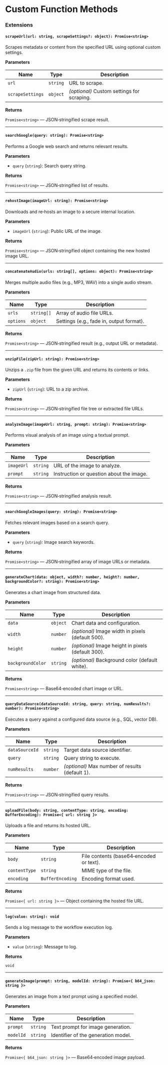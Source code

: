 # Custom Function Methods

### Extensions

#### `scrapeUrl(url: string, scrapeSettings?: object): Promise<string>`

Scrapes metadata or content from the specified URL using optional custom settings.

**Parameters**

| Name             | Type     | Description                                |
| ---------------- | -------- | ------------------------------------------ |
| `url`            | `string` | URL to scrape.                             |
| `scrapeSettings` | `object` | _(optional)_ Custom settings for scraping. |

**Returns**

`Promise<string>` — JSON‑stringified scrape result.

***

#### `searchGoogle(query: string): Promise<string>`

Performs a Google web search and returns relevant results.

**Parameters**

* `query` (`string`): Search query string.

**Returns**

`Promise<string>` — JSON‑stringified list of results.

***

#### `rehostImage(imageUrl: string): Promise<string>`

Downloads and re‑hosts an image to a secure internal location.

**Parameters**

* `imageUrl` (`string`): Public URL of the image.

**Returns**

`Promise<string>` — JSON‑stringified object containing the new hosted image URL.

***

#### `concatenateAudio(urls: string[], options: object): Promise<string>`

Merges multiple audio files (e.g., MP3, WAV) into a single audio stream.

**Parameters**

| Name      | Type       | Description                              |
| --------- | ---------- | ---------------------------------------- |
| `urls`    | `string[]` | Array of audio file URLs.                |
| `options` | `object`   | Settings (e.g., fade in, output format). |

**Returns**

`Promise<string>` — JSON‑stringified result (e.g., output URL or metadata).

***

#### `unzipFile(zipUrl: string): Promise<string>`

Unzips a `.zip` file from the given URL and returns its contents or links.

**Parameters**

* `zipUrl` (`string`): URL to a zip archive.

**Returns**

`Promise<string>` — JSON‑stringified file tree or extracted file URLs.

***

#### `analyzeImage(imageUrl: string, prompt: string): Promise<string>`

Performs visual analysis of an image using a textual prompt.

**Parameters**

| Name       | Type     | Description                              |
| ---------- | -------- | ---------------------------------------- |
| `imageUrl` | `string` | URL of the image to analyze.             |
| `prompt`   | `string` | Instruction or question about the image. |

**Returns**

`Promise<string>` — JSON‑stringified analysis result.

***

#### `searchGoogleImages(query: string): Promise<string>`

Fetches relevant images based on a search query.

**Parameters**

* `query` (`string`): Image search keywords.

**Returns**

`Promise<string>` — JSON‑stringified array of image URLs or metadata.

***

#### `generateChart(data: object, width?: number, height?: number, backgroundColor?: string): Promise<string>`

Generates a chart image from structured data.

**Parameters**

| Name              | Type     | Description                                        |
| ----------------- | -------- | -------------------------------------------------- |
| `data`            | `object` | Chart data and configuration.                      |
| `width`           | `number` | _(optional)_ Image width in pixels (default 500).  |
| `height`          | `number` | _(optional)_ Image height in pixels (default 300). |
| `backgroundColor` | `string` | _(optional)_ Background color (default white).     |

**Returns**

`Promise<string>` — Base64‑encoded chart image or URL.

***

#### `queryDataSource(dataSourceId: string, query: string, numResults?: number): Promise<string>`

Executes a query against a configured data source (e.g., SQL, vector DB).

**Parameters**

| Name           | Type     | Description                                     |
| -------------- | -------- | ----------------------------------------------- |
| `dataSourceId` | `string` | Target data source identifier.                  |
| `query`        | `string` | Query string to execute.                        |
| `numResults`   | `number` | _(optional)_ Max number of results (default 1). |

**Returns**

`Promise<string>` — JSON‑stringified query results.

***

#### `uploadFile(body: string, contentType: string, encoding: BufferEncoding): Promise<{ url: string }>`

Uploads a file and returns its hosted URL.

**Parameters**

| Name          | Type             | Description                             |
| ------------- | ---------------- | --------------------------------------- |
| `body`        | `string`         | File contents (base64‐encoded or text). |
| `contentType` | `string`         | MIME type of the file.                  |
| `encoding`    | `BufferEncoding` | Encoding format used.                   |

**Returns**

`Promise<{ url: string }>` — Object containing the hosted file URL.

***

#### `log(value: string): void`

Sends a log message to the workflow execution log.

**Parameters**

* `value` (`string`): Message to log.

**Returns**

`void`

***

#### `generateImage(prompt: string, modelId: string): Promise<{ b64_json: string }>`

Generates an image from a text prompt using a specified model.

**Parameters**

| Name      | Type     | Description                         |
| --------- | -------- | ----------------------------------- |
| `prompt`  | `string` | Text prompt for image generation.   |
| `modelId` | `string` | Identifier of the generation model. |

**Returns**

`Promise<{ b64_json: string }>` — Base64‑encoded image payload.&#x20;
